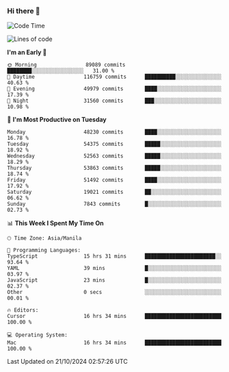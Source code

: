 ### Hi there 👋

<!--START_SECTION:waka-->
![Code Time](http://img.shields.io/badge/Code%20Time-5%2C653%20hrs%2015%20mins-blue)

![Lines of code](https://img.shields.io/badge/From%20Hello%20World%20I%27ve%20Written-123.8%20million%20lines%20of%20code-blue)

**I'm an Early 🐤** 

```text
🌞 Morning                89089 commits       ████████░░░░░░░░░░░░░░░░░   31.00 % 
🌆 Daytime                116759 commits      ██████████░░░░░░░░░░░░░░░   40.63 % 
🌃 Evening                49979 commits       ████░░░░░░░░░░░░░░░░░░░░░   17.39 % 
🌙 Night                  31560 commits       ███░░░░░░░░░░░░░░░░░░░░░░   10.98 % 
```
📅 **I'm Most Productive on Tuesday** 

```text
Monday                   48230 commits       ████░░░░░░░░░░░░░░░░░░░░░   16.78 % 
Tuesday                  54375 commits       █████░░░░░░░░░░░░░░░░░░░░   18.92 % 
Wednesday                52563 commits       █████░░░░░░░░░░░░░░░░░░░░   18.29 % 
Thursday                 53863 commits       █████░░░░░░░░░░░░░░░░░░░░   18.74 % 
Friday                   51492 commits       ████░░░░░░░░░░░░░░░░░░░░░   17.92 % 
Saturday                 19021 commits       ██░░░░░░░░░░░░░░░░░░░░░░░   06.62 % 
Sunday                   7843 commits        █░░░░░░░░░░░░░░░░░░░░░░░░   02.73 % 
```


📊 **This Week I Spent My Time On** 

```text
🕑︎ Time Zone: Asia/Manila

💬 Programming Languages: 
TypeScript               15 hrs 31 mins      ███████████████████████░░   93.64 % 
YAML                     39 mins             █░░░░░░░░░░░░░░░░░░░░░░░░   03.97 % 
JavaScript               23 mins             █░░░░░░░░░░░░░░░░░░░░░░░░   02.37 % 
Other                    0 secs              ░░░░░░░░░░░░░░░░░░░░░░░░░   00.01 % 

🔥 Editors: 
Cursor                   16 hrs 34 mins      █████████████████████████   100.00 % 

💻 Operating System: 
Mac                      16 hrs 34 mins      █████████████████████████   100.00 % 
```


 Last Updated on 21/10/2024 02:57:26 UTC
<!--END_SECTION:waka-->


<!--
**rad182/rad182** is a ✨ _special_ ✨ repository because its `README.md` (this file) appears on your GitHub profile.

Here are some ideas to get you started:

- 🔭 I’m currently working on ...
- 🌱 I’m currently learning ...
- 👯 I’m looking to collaborate on ...
- 🤔 I’m looking for help with ...
- 💬 Ask me about ...
- 📫 How to reach me: ...
- 😄 Pronouns: ...
- ⚡ Fun fact: ...
-->
